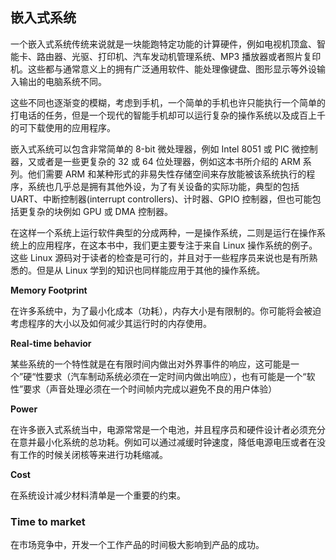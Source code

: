 ## 嵌入式系统

一个嵌入式系统传统来说就是一块能跑特定功能的计算硬件，例如电视机顶盒、智能卡、路由器、光驱、打印机、汽车发动机管理系统、MP3 播放器或者照片复印机。这些都与通常意义上的拥有广泛通用软件、能处理像键盘、图形显示等外设输入输出的电脑系统不同。

这些不同也逐渐变的模糊，考虑到手机，一个简单的手机也许只能执行一个简单的打电话的任务，但是一个现代的智能手机却可以运行复杂的操作系统以及成百上千的可下载使用的应用程序。

嵌入式系统可以包含非常简单的 8-bit 微处理器，例如 Intel 8051 或 PIC 微控制器，又或者是一些更复杂的 32 或 64 位处理器，例如这本书所介绍的 ARM 系列。他们需要 ARM 和某种形式的非易失性存储空间来存放能被该系统执行的程序，系统也几乎总是拥有其他外设，为了有关设备的实际功能，典型的包括 UART、中断控制器\(interrupt controllers\)、计时器、GPIO 控制器，但也可能包括更复杂的块例如 GPU 或 DMA 控制器。

在这样一个系统上运行软件典型的分成两种，一是操作系统，二则是运行在操作系统上的应用程序，在这本书中，我们更主要专注于来自 Linux 操作系统的例子。这些 Linux 源码对于读者的检查是可行的，并且对于一些程序员来说也是有所熟悉的。但是从 Linux 学到的知识也同样能应用于其他的操作系统。

**Memory Footprint**

在许多系统中，为了最小化成本（功耗），内存大小是有限制的。你可能将会被迫考虑程序的大小以及如何减少其运行时的内存使用。

**Real-time behavior**

某些系统的一个特性就是在有限时间内做出对外界事件的响应，这可能是一个”硬“性要求（汽车制动系统必须在一定时间内做出响应），也有可能是一个“软性”要求（声音处理必须在一个时间帧内完成以避免不良的用户体验）

**Power**

在许多嵌入式系统当中，电源常常是一个电池，并且程序员和硬件设计者必须充分在意并最小化系统的总功耗。例如可以通过减缓时钟速度，降低电源电压或者在没有工作的时候关闭核等来进行功耗缩减。

**Cost**

在系统设计减少材料清单是一个重要的约束。

### Time to market

在市场竞争中，开发一个工作产品的时间极大影响到产品的成功。

